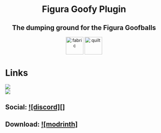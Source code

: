 <h1 align="center">Figura Goofy Plugin</h1>
<h2 align="center">The dumping ground for the Figura Goofballs</h2>
<p align="center">
  <img alt="fabric" height="56" src="https://cdn.jsdelivr.net/npm/@intergrav/devins-badges@3/assets/cozy/supported/fabric_vector.svg">
  <img alt="quilt" height="56" src="https://cdn.jsdelivr.net/npm/@intergrav/devins-badges@3/assets/cozy/supported/quilt_vector.svg">
</p>

# Links
[<img src="https://discord.com/api/guilds/1240038278212878436/widget.png">](https://discord.com/invite/7RQYvXDXDQ)  
[<img src="https://img.shields.io/badge/Modrinth-1bd96a?logo=modrinth&logoColor=ffffff&labelColor=1bd96a">](https://modrinth.com/mod/figura-goofyplugin/)

## Social: [ ![discord][] ](https://discord.com/invite/7RQYvXDXDQ)

## Download: [ ![modrinth] ](https://modrinth.com/mod/figura-goofyplugin/)
